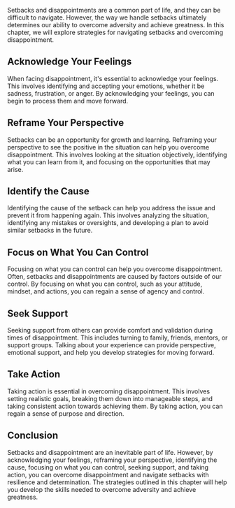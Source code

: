 
Setbacks and disappointments are a common part of life, and they can be difficult to navigate. However, the way we handle setbacks ultimately determines our ability to overcome adversity and achieve greatness. In this chapter, we will explore strategies for navigating setbacks and overcoming disappointment.

Acknowledge Your Feelings
-------------------------

When facing disappointment, it's essential to acknowledge your feelings. This involves identifying and accepting your emotions, whether it be sadness, frustration, or anger. By acknowledging your feelings, you can begin to process them and move forward.

Reframe Your Perspective
------------------------

Setbacks can be an opportunity for growth and learning. Reframing your perspective to see the positive in the situation can help you overcome disappointment. This involves looking at the situation objectively, identifying what you can learn from it, and focusing on the opportunities that may arise.

Identify the Cause
------------------

Identifying the cause of the setback can help you address the issue and prevent it from happening again. This involves analyzing the situation, identifying any mistakes or oversights, and developing a plan to avoid similar setbacks in the future.

Focus on What You Can Control
-----------------------------

Focusing on what you can control can help you overcome disappointment. Often, setbacks and disappointments are caused by factors outside of our control. By focusing on what you can control, such as your attitude, mindset, and actions, you can regain a sense of agency and control.

Seek Support
------------

Seeking support from others can provide comfort and validation during times of disappointment. This includes turning to family, friends, mentors, or support groups. Talking about your experience can provide perspective, emotional support, and help you develop strategies for moving forward.

Take Action
-----------

Taking action is essential in overcoming disappointment. This involves setting realistic goals, breaking them down into manageable steps, and taking consistent action towards achieving them. By taking action, you can regain a sense of purpose and direction.

Conclusion
----------

Setbacks and disappointment are an inevitable part of life. However, by acknowledging your feelings, reframing your perspective, identifying the cause, focusing on what you can control, seeking support, and taking action, you can overcome disappointment and navigate setbacks with resilience and determination. The strategies outlined in this chapter will help you develop the skills needed to overcome adversity and achieve greatness.
